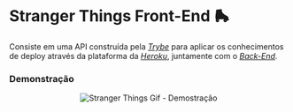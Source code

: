# Stranger Things Front-End 🛼

Consiste em uma API construída pela _[Trybe](https://www.betrybe.com)_ para aplicar os conhecimentos de deploy através da plataforma da _[Heroku](https://www.heroku.com/)_, juntamente com o _[Back-End](https://github.com/guilherme-ac-fernandes/stranger-things-backend)_. 

### Demonstração

<p align="center">
  <img src="https://github.com/guilherme-ac-fernandes/stranger-things-frontend/blob/main/stranger-things.gif" alt="Stranger Things Gif - Demostração"/>
</p>
